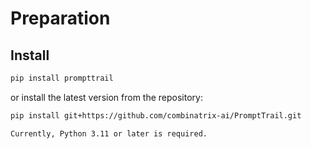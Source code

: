 # Preparation

## Install

```bash
pip install prompttrail
```

or install the latest version from the repository:

```bash
pip install git+https://github.com/combinatrix-ai/PromptTrail.git
```

```{Warning}
Currently, Python 3.11 or later is required.
```
